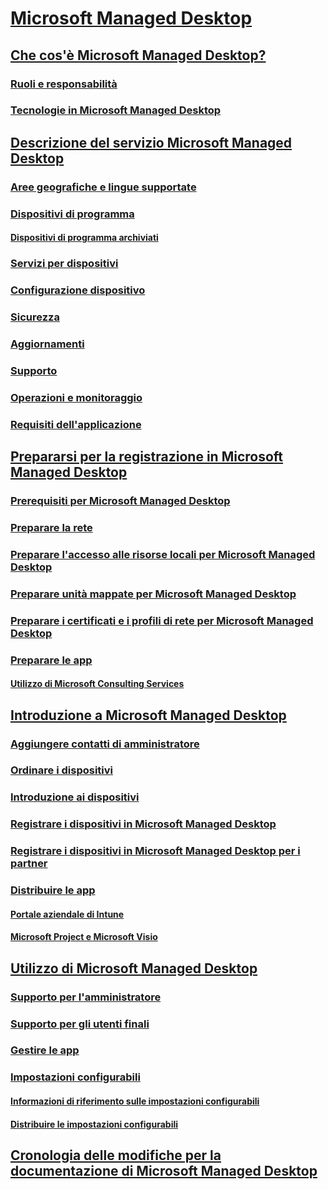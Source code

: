 # [Microsoft Managed Desktop](index.yml)
## [Che cos'è Microsoft Managed Desktop?](intro/index.md)
### [Ruoli e responsabilità](intro/roles-and-responsibilities.md)
### [Tecnologie in Microsoft Managed Desktop](intro/technologies.md)
## [Descrizione del servizio Microsoft Managed Desktop](service-description/index.md)
### [Aree geografiche e lingue supportate](service-description/regions-languages.md)
### [Dispositivi di programma](service-description/device-list.md)
#### [Dispositivi di programma archiviati](service-description/archived-device-list.md)
### [Servizi per dispositivi](service-description/device-services.md)
### [Configurazione dispositivo](service-description/device-policies.md)
### [Sicurezza](service-description/security.md)
### [Aggiornamenti](service-description/updates.md)
### [Supporto](service-description/support.md)
### [Operazioni e monitoraggio](service-description/operations-and-monitoring.md)
### [Requisiti dell'applicazione](service-description/mmd-app-requirements.md)
## [Prepararsi per la registrazione in Microsoft Managed Desktop](get-ready/index.md)
### [Prerequisiti per Microsoft Managed Desktop](get-ready/prerequisites.md)
### [Preparare la rete](get-ready/network.md)
### [Preparare l'accesso alle risorse locali per Microsoft Managed Desktop](get-ready/authentication.md)
### [Preparare unità mappate per Microsoft Managed Desktop](get-ready/mapped-drives.md)
### [Preparare i certificati e i profili di rete per Microsoft Managed Desktop](get-ready/certs-wifi-lan.md)
### [Preparare le app](get-ready/apps.md)
#### [Utilizzo di Microsoft Consulting Services](get-ready/apps-MCS.md)
## [Introduzione a Microsoft Managed Desktop](get-started/index.md)
### [Aggiungere contatti di amministratore](get-started/add-admin-contacts.md)
### [Ordinare i dispositivi](get-started/devices.md)
### [Introduzione ai dispositivi](get-started/get-started-devices.md)
### [Registrare i dispositivi in Microsoft Managed Desktop](get-started/register-devices-self.md)
### [Registrare i dispositivi in Microsoft Managed Desktop per i partner](get-started/register-devices-partner.md)
### [Distribuire le app](get-started/deploy-apps.md)
#### [Portale aziendale di Intune](get-started/company-portal.md)
#### [Microsoft Project e Microsoft Visio](get-started/project-visio.md)
## [Utilizzo di Microsoft Managed Desktop](working-with-managed-desktop/index.md)
### [Supporto per l'amministratore](working-with-managed-desktop/admin-support.md)
### [Supporto per gli utenti finali](working-with-managed-desktop/end-user-support.md)
### [Gestire le app](working-with-managed-desktop/manage-apps.md)
### [Impostazioni configurabili](working-with-managed-desktop/config-setting-overview.md)
#### [Informazioni di riferimento sulle impostazioni configurabili](working-with-managed-desktop/config-setting-ref.md)
#### [Distribuire le impostazioni configurabili](working-with-managed-desktop/config-setting-deploy.md)
## [Cronologia delle modifiche per la documentazione di Microsoft Managed Desktop](change-history-managed-desktop.md)


